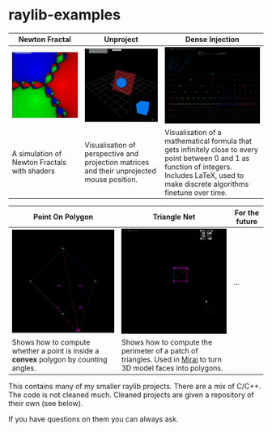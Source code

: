 # raylib-examples

Newton Fractal|Unproject|Dense Injection
-|-|-
![](Demos/newton.gif)|![](Demos/unproject.gif)|![](Demos/denseinjection.gif)
A simulation of Newton Fractals with shaders | Visualisation of perspective and projection matrices and their unprojected mouse position. | Visualisation of a mathematical formula that gets infinitely close to every point between 0 and 1 as function of integers. Includes LaTeX, used to make discrete algorithms finetune over time.

Point On Polygon|Triangle Net| For the future
-|-|-
![](Demos/polygon.gif)|![](Demos/triangles.gif)| ...
Shows how to compute whether a point is inside a **convex** polygon by counting angles. | Shows how to compute the perimeter of a patch of triangles. Used in [Mirai](https://github.com/arceryz/Mirai) to turn 3D model faces into polygons.

This contains many of my smaller raylib projects. There are a mix of C/C++. The code is not cleaned much. Cleaned projects are given a repository of their own (see below).

If you have questions on them you can always ask.